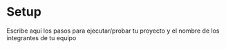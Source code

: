 # Setup

Escribe aquí los pasos para ejecutar/probar tu proyecto y el nombre de los integrantes de tu equipo
